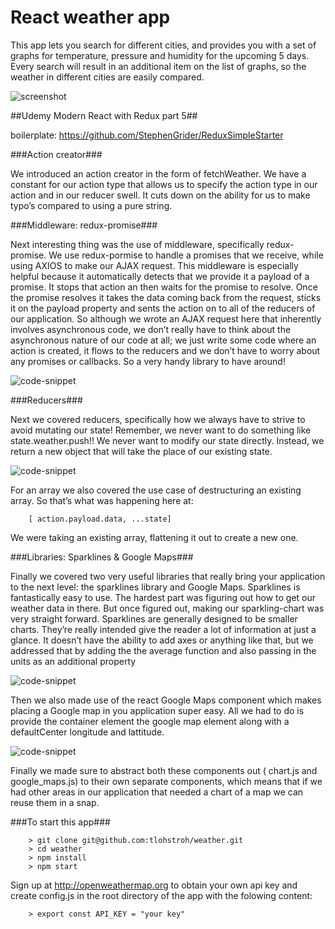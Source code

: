 # React weather app

This app lets you search for different cities, and provides you with a set of graphs for temperature, pressure and humidity for the upcoming 5 days. Every search will result in an additional item on the list of graphs, so the weather in different cities are easily compared.

![screenshot](http://res.cloudinary.com/ddpouudhk/image/upload/v1485377404/screencapture-localhost-8080-1485376903455_dshhkk.png)

##Udemy Modern React with Redux part 5##

boilerplate: https://github.com/StephenGrider/ReduxSimpleStarter

###Action creator###

We introduced an action creator in the form of fetchWeather. We have a constant for our action type that allows us to specify the action type in our action and in our reducer swell. It cuts down on the ability for us to make typo’s compared to using a pure string.

###Middleware: redux-promise###

Next interesting thing was the use of middleware, specifically redux-promise. We use redux-pormise to handle a promises that we receive, while using AXIOS to make our AJAX request. 
This middleware is especially helpful because it automatically detects that we provide it a payload of a promise. It stops that action an then waits for the promise to resolve. Once the promise resolves it takes the data coming back from the request, sticks it on the payload property and sents the action on to all of the reducers of our application. 
So although we wrote an AJAX request here that inherently involves asynchronous code, we don’t really have to think about the asynchronous nature of our code at all; we just write some code where an action is created, it flows to the reducers and we don’t have to worry about any promises or callbacks. So a very handy library to have around!

![code-snippet](http://res.cloudinary.com/ddpouudhk/image/upload/v1485425488/Schermafbeelding_2017-01-26_om_10.17.55_jwuwgi.png)

###Reducers###

Next we covered reducers, specifically how we always have to strive to avoid mutating our state! Remember, we never want to do something like state.weather.push!! We never want to modify our state directly. Instead, we return a new object that will take the place of our existing state.

![code-snippet](http://res.cloudinary.com/ddpouudhk/image/upload/v1485425485/Schermafbeelding_2017-01-26_om_10.34.14_cszkte.png)

For an array we also covered the use case of destructuring an existing array. So that’s what was happening here at:

```
	[ action.payload.data, ...state]
```


We were taking an existing array, flattening it out to create a new one.

###Libraries: Sparklines & Google Maps###

Finally we covered two very useful libraries that really bring your application to the next level: the sparklines library and Google Maps. Sparklines is fantastically easy to use. The hardest part was figuring out how to get our weather data in there. But once figured out, making our sparkling-chart was very straight forward. Sparklines are generally designed to be smaller charts. They’re really intended give the reader a lot of information at just a glance. It doesn’t have the ability to add axes or anything like that, but we addressed that by adding the the average function and also passing in the units as an additional property

![code-snippet](http://res.cloudinary.com/ddpouudhk/image/upload/v1485425489/Schermafbeelding_2017-01-26_om_10.40.41_binjxx.png)

Then we also made use of the react Google Maps component which makes placing a Google map in you application super easy. All we had to do is provide the container element the google map element along with a defaultCenter longitude and lattitude.

![code-snippet](http://res.cloudinary.com/ddpouudhk/image/upload/v1485425485/Schermafbeelding_2017-01-26_om_10.49.27_wyblhh.png)

Finally we made sure to abstract both these components out ( chart.js and google_maps.js) to their own separate components, which means that if we had other areas in our application that needed a chart of a map we can reuse them in a snap.




###To start this app###

```
	> git clone git@github.com:tlohstroh/weather.git
	> cd weather
	> npm install
	> npm start
```
Sign up at http://openweathermap.org to obtain your own api key and create config.js in the root directory of the app with the folowing content:

```
	> export const API_KEY = "your key"
```
